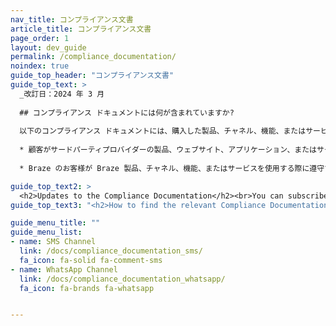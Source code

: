 ```yaml
---
nav_title: コンプライアンス文書
article_title: コンプライアンス文書
page_order: 1
layout: dev_guide
permalink: /compliance_documentation/
noindex: true
guide_top_header: "コンプライアンス文書"
guide_top_text: >
  _改訂日：2024 年 3 月
  
  ## コンプライアンス ドキュメントには何が含まれていますか?
  
  以下のコンプライアンス ドキュメントには、購入した製品、チャネル、機能、またはサービスに適用される特定の条件が記載されています。
  
  * 顧客がサードパーティプロバイダーの製品、ウェブサイト、アプリケーション、またはサービスとやり取り、統合、またはアクセスできるようにする Braze サービス機能については、コンプライアンス文書に、そのような機能の使用に適用されるサードパーティプロバイダーの条件が記載されています。
  
  * Braze のお客様が Braze 製品、チャネル、機能、またはサービスを使用する際に遵守する必要がある一般的な業界慣行および標準。

guide_top_text2: >
  <h2>Updates to the Compliance Documentation</h2><br>You can subscribe to receive updates to our documentation (including the Compliance Documentation) through [Braze’s GitHub repository](https://github.com/braze-inc/braze-docs).
guide_top_text3: "<h2>How to find the relevant Compliance Documentation</h2><br>Below is the list of our products, channels, features, functionalities and services that have applicable Compliance Documentation. If you are using multiple products, all relevant Compliance Documentation applies."

guide_menu_title: ""
guide_menu_list:
- name: SMS Channel
  link: /docs/compliance_documentation_sms/
  fa_icon: fa-solid fa-comment-sms
- name: WhatsApp Channel
  link: /docs/compliance_documentation_whatsapp/
  fa_icon: fa-brands fa-whatsapp


---
```

